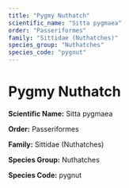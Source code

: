 ```yaml
---
title: "Pygmy Nuthatch"
scientific_name: "Sitta pygmaea"
order: "Passeriformes"
family: "Sittidae (Nuthatches)"
species_group: "Nuthatches"
species_code: "pygnut"
---
```


# Pygmy Nuthatch

**Scientific Name:** Sitta pygmaea

**Order:** Passeriformes

**Family:** Sittidae (Nuthatches)

**Species Group:** Nuthatches

**Species Code:** pygnut
